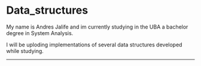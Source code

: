 # Data_structures
My name is Andres Jalife and im currently studying in the UBA a bachelor degree in System Analysis. 

I will be uploding implementations of several data structures developed while studying.

----
